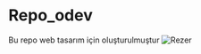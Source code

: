 # Repo_odev
Bu repo web tasarım için oluşturulmuştur
![Rezer](https://github.com/user-attachments/assets/c397c146-9aa3-4ba0-b678-b437e9e8d4eb)
